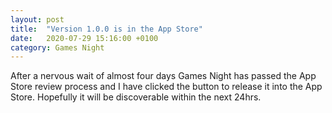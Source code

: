 ```yaml
---
layout: post
title:  "Version 1.0.0 is in the App Store"
date:   2020-07-29 15:16:00 +0100
category: Games Night
---
```


After a nervous wait of almost four days Games Night has passed the App Store review process and I have clicked the
button to release it into the App Store. Hopefully it will be discoverable within the next 24hrs.